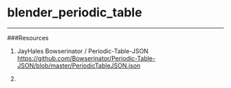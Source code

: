 # blender_periodic_table
---

###Resources


1. JayHales Bowserinator / Periodic-Table-JSON 
https://github.com/Bowserinator/Periodic-Table-JSON/blob/master/PeriodicTableJSON.json
 
2. 
 